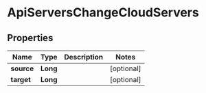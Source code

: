 

# ApiServersChangeCloudServers

## Properties

Name | Type | Description | Notes
------------ | ------------- | ------------- | -------------
**source** | **Long** |  |  [optional]
**target** | **Long** |  |  [optional]



